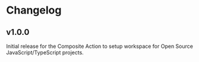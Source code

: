 # Changelog

## v1.0.0

Initial release for the Composite Action to setup workspace for Open Source JavaScript/TypeScript projects.
